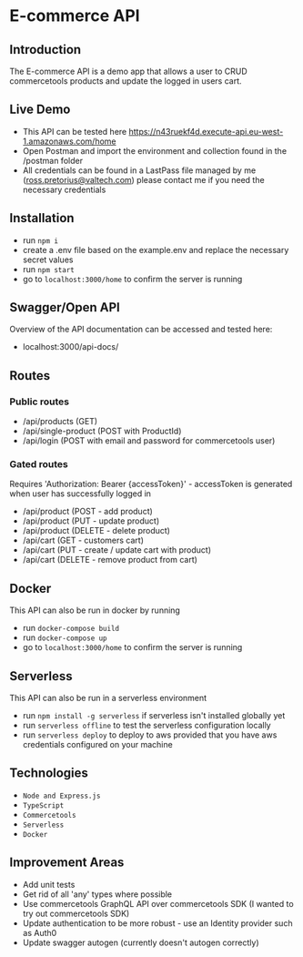 # E-commerce API

## Introduction

The E-commerce API is a demo app that allows a user to CRUD commercetools products and update the logged in users cart.

## Live Demo

- This API can be tested here https://n43ruekf4d.execute-api.eu-west-1.amazonaws.com/home
- Open Postman and import the environment and collection found in the /postman folder
- All credentials can be found in a LastPass file managed by me (ross.pretorius@valtech.com) please contact me if you need the necessary credentials

## Installation

- run `npm i`
- create a .env file based on the example.env and replace the necessary secret values
- run `npm start`
- go to `localhost:3000/home` to confirm the server is running

## Swagger/Open API

Overview of the API documentation can be accessed and tested here:

- localhost:3000/api-docs/

## Routes

### Public routes

- /api/products (GET)
- /api/single-product (POST with ProductId)
- /api/login (POST with email and password for commercetools user)

### Gated routes

Requires 'Authorization: Bearer {accessToken}' - accessToken is generated when user has successfully logged in

- /api/product (POST - add product)
- /api/product (PUT - update product)
- /api/product (DELETE - delete product)
- /api/cart (GET - customers cart)
- /api/cart (PUT - create / update cart with product)
- /api/cart (DELETE - remove product from cart)

## Docker

This API can also be run in docker by running

- run `docker-compose build`
- run `docker-compose up`
- go to `localhost:3000/home` to confirm the server is running

## Serverless

This API can also be run in a serverless environment

- run `npm install -g serverless` if serverless isn't installed globally yet
- run `serverless offline` to test the serverless configuration locally
- run `serverless deploy` to deploy to aws provided that you have aws credentials configured on your machine

## Technologies

- `Node and Express.js`
- `TypeScript`
- `Commercetools`
- `Serverless`
- `Docker`

## Improvement Areas

- Add unit tests
- Get rid of all 'any' types where possible
- Use commercetools GraphQL API over commercetools SDK (I wanted to try out commercetools SDK)
- Update authentication to be more robust - use an Identity provider such as Auth0
- Update swagger autogen (currently doesn't autogen correctly)
